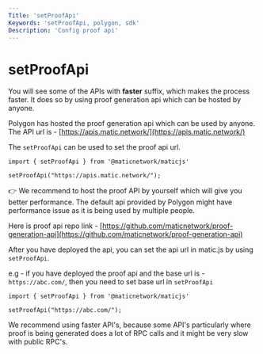 ```yaml
---
Title: 'setProofApi'
Keywords: 'setProofApi, polygon, sdk'
Description: 'Config proof api'
---
```


# setProofApi

You will see some of the APIs with **faster** suffix, which makes the process faster. It does so by using proof generation api which can be hosted by anyone.

Polygon has hosted the proof generation api which can be used by anyone. The API url is - [https://apis.matic.network/](https://apis.matic.network/)

The `setProofApi` can be used to set the proof api url.

```
import { setProofApi } from '@maticnetwork/maticjs'

setProofApi("https://apis.matic.network/");
```

👉 We recommend to host the proof API by yourself which will give you better performance. The default api provided by Polygon might have performance issue as it is being used by multiple people. 

Here is proof api repo link - [https://github.com/maticnetwork/proof-generation-api](https://github.com/maticnetwork/proof-generation-api)

After you have deployed the api, you can set the api url in matic.js by using `setProofApi`.

e.g - if you have deployed the proof api and the base url is - `https://abc.com/`, then you need to set base url in `setProofApi`

```
import { setProofApi } from '@maticnetwork/maticjs'

setProofApi("https://abc.com/");
```

<div class="highlight">
We recommend using faster API's, because some API's particularly where proof is being generated does a lot of RPC calls and it might be very slow with public RPC's.
</div>
